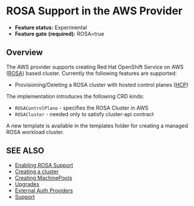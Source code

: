 # ROSA Support in the AWS Provider

- **Feature status:** Experimental
- **Feature gate (required):** ROSA=true

## Overview

The AWS provider supports creating Red Hat OpenShift Service on AWS ([ROSA](https://www.redhat.com/en/technologies/cloud-computing/openshift/aws)) based cluster. Currently the following features are supported:

- Provisioning/Deleting a ROSA cluster with hosted control planes ([HCP](https://docs.openshift.com/rosa/rosa_hcp/rosa-hcp-sts-creating-a-cluster-quickly.html))

The implementation introduces the following CRD kinds:

- `ROSAControlPlane` - specifies the ROSA Cluster in AWS
- `ROSACluster` - needed only to satisfy cluster-api contract

A new template is available in the templates folder for creating a managed ROSA workload cluster.

## SEE ALSO

* [Enabling ROSA Support](enabling.md)
* [Creating a cluster](creating-a-cluster.md)
* [Creating MachinePools](creating-rosa-machinepools.md)
* [Upgrades](upgrades.md)
* [External Auth Providers](external-auth.md)
* [Support](support.md)